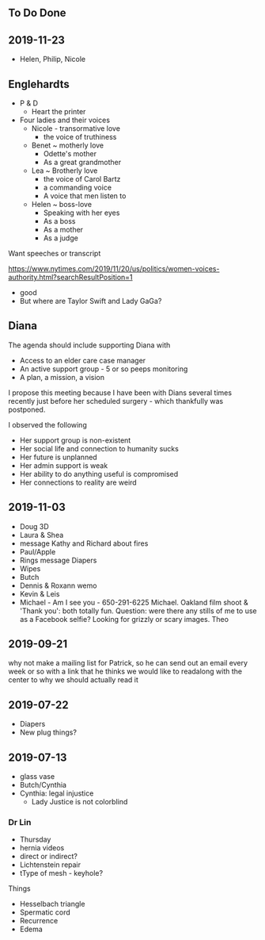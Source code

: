 ## To Do Done


## 2019-11-23

- Helen, Philip, Nicole
## Englehardts

* P & D
  * Heart the printer
* Four ladies and their voices
  * Nicole - transormative love
    * the voice of truthiness
  * Benet ~ motherly love
    * Odette's mother
    * As a great grandmother
  * Lea ~ Brotherly love
    * the voice of Carol Bartz
    * a commanding voice
    * A voice that men listen to
  * Helen ~ boss-love
    * Speaking with her eyes
    * As a boss
    * As a mother
    * As a judge

Want speeches or transcript

https://www.nytimes.com/2019/11/20/us/politics/women-voices-authority.html?searchResultPosition=1

* good
* But where are Taylor Swift and Lady GaGa?



## Diana

The agenda  should include supporting Diana with
* Access to an elder care case manager
* An active support group - 5 or so peeps monitoring
* A plan, a mission, a vision

I propose this meeting because I have been with Dians several times recently just before her scheduled surgery - which thankfully was postponed.

I observed the following

* Her support group is non-existent
* Her social life and connection to humanity sucks
* Her future is unplanned
* Her admin support is weak
* Her ability to do anything useful is compromised
* Her connections to reality are weird


## 2019-11-03

* Doug 3D
* Laura & Shea
* message Kathy and Richard about fires
* Paul/Apple
* Rings message
 Diapers
* Wipes
* Butch
* Dennis & Roxann
wemo
* Kevin & Leis
* Michael - Am I see you - 650-291-6225
Michael. Oakland film shoot & 'Thank you': both totally fun. Question: were there any stills of me to use as a Facebook selfie? Looking for grizzly or scary images. Theo



## 2019-09-21

why not make a mailing list for Patrick, so he can send out an email every week or so with a link that he thinks we would like to readalong with the center to why we should actually read it


## 2019-07-22

* Diapers
* New plug things?

## 2019-07-13

* glass vase
* Butch/Cynthia
* Cynthia: legal injustice
    * Lady Justice is not colorblind


### Dr Lin

* Thursday
* hernia videos
* direct or indirect?
* Lichtenstein repair
* tType of mesh - keyhole?

Things

* Hesselbach triangle
* Spermatic cord
* Recurrence
* Edema


